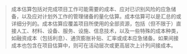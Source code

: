 > 成本估算包括对完成项目工作可能需要的成本、应对已识别风险的应急储备，以及应对计划外工作的管理储备的量化估算。成本估算可以是汇总的或详细分列的。成本估算应覆盖项目所使用的全部资源，包括（但不限于）直接人工、材料、设备、服务、设施、信息技术，以及一些特殊的成本种类，如融资成本（包括利息）、通货膨胀补贴、汇率或成本应急储备。如果间接成本也包含在项目估算中，则可在活动层次或更高层次上计列间接成本。